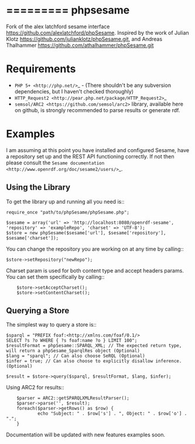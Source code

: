 =========
phpsesame
=========

Fork of the alex latchford sesame interface https://github.com/alexlatchford/phpSesame.
Inspired by the work of Julian Klotz https://github.com/julianklotz/phpSesame.git,
and Andreas Thalhammer https://github.com/athalhammer/phpSesame.git

Requirements
============

- `PHP 5+ <http://php.net/>`_ - (There shouldn't be any subversion dependencies, but I haven't checked thoroughly)
- `HTTP_Request2 <http://pear.php.net/package/HTTP_Request2>`_
- `semsol/ARC2 <https://github.com/semsol/arc2>` library, available here on github, is strongly recommended to parse results or generate rdf.



Examples
========

I am assuming at this point you have installed and configured Sesame, have a repository set up and the REST API functioning correctly. If not then please consult the `Sesame documentation <http://www.openrdf.org/doc/sesame2/users/>`_.

Using the Library
-----------------

To get the library up and running all you need is::

	require_once "path/to/phpSesame/phpSesame.php";

	$sesame = array('url' => 'http://localhost:8080/openrdf-sesame', 'repository' => 'exampleRepo', 'charset' => 'UTF-8');
	$store = new phpSesame($sesame['url'], $sesame['repository'],  $sesame['charset']);

You can change the repository you are working on at any time by calling::

	$store->setRepository("newRepo");

Charset param is used for both content type and accept headers params. You can set them specifically by calling::

        $store->setAcceptCharset();
        $store->setContentCharset();
        

Querying a Store
----------------

The simplest way to query a store is::

	$sparql = "PREFIX foaf:<http://xmlns.com/foaf/0.1/>
	SELECT ?s ?o WHERE { ?s foaf:name ?o } LIMIT 100";
	$resultFormat = phpSesame::SPARQL_XML; // The expected return type, will return a phpSesame_SparqlRes object (Optional)
	$lang = "sparql"; // Can also choose SeRQL (Optional)
	$infer = true; // Can also choose to explicitly disallow inference. (Optional)

	$result = $store->query($sparql, $resultFormat, $lang, $infer);
        

Using ARC2 for results::   
     
        $parser = ARC2::getSPARQLXMLResultParser();
        $parser->parse('', $result);
        foreach($parser->getRows() as $row) {
                echo "Subject: " . $row['s'] . ", Object: " . $row['o'] . ".";
        }
	

Documentation will be updated with new features examples soon.
